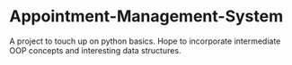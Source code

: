 # Appointment-Management-System
A project to touch up on python basics. Hope to incorporate intermediate OOP concepts and interesting data structures. 
